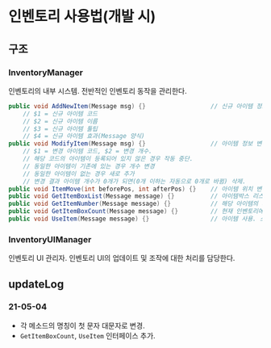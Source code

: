 # 인벤토리 사용법(개발 시)

## 구조

### InventoryManager

인벤토리의 내부 시스템. 전반적인 인벤토리 동작을 관리한다.

```c#
public void AddNewItem(Message msg) {}                  // 신규 아이템 정보 등록
    // $1 = 신규 아이템 코드
    // $2 = 신규 아이템 이름
    // $3 = 신규 아이템 툴팁
    // $4 = 신규 아이템 효과(Message 양식)
public void ModifyItem(Message msg) {}                  // 아이템 정보 변경.
    // $1 = 변경 아이템 코드, $2 = 변경 개수.
    // 해당 코드의 아이템이 등록되어 있지 않은 경우 작동 중단.
    // 동일한 아이템이 기존에 있는 경우 개수 변경
    // 동일한 아이템이 없는 경우 새로 추가
    // 변경 결과 아이템 개수가 0개가 되면(0개 이하는 자동으로 0개로 바뀜) 삭제.
public void ItemMove(int beforePos, int afterPos) {}    // 아이템 위치 변경.
public void GetItemBoxList(Message message) {}          // 아이템박스 리스트 반환. 인수 없음.
public void GetItemNumber(Message message) {}           // 해당 아이템의 개수 반환. $1 = 아이템 코드
public void GetItemBoxCount(Message message) {}         // 현재 인벤토리에 들어있는 아이템 가짓수 반환.
public void UseItem(Message message) {}                 // 아이템 사용. 소비하고 효과를 발동.
```

### InventoryUIManager

인벤토리 UI 관리자. 인벤토리 UI의 업데이트 및 조작에 대한 처리를 담당한다.

## updateLog

### 21-05-04
- 각 메소드의 명칭이 첫 문자 대문자로 변경.
- `GetItemBoxCount`, `UseItem` 인터페이스 추가.